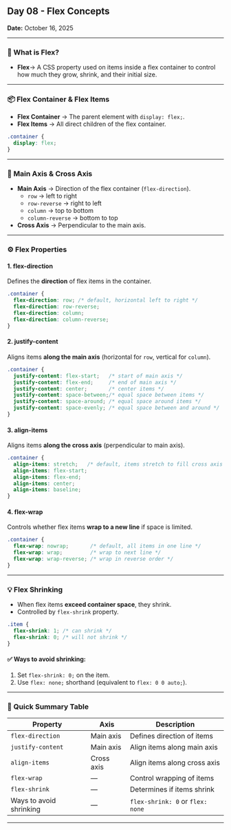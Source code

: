 ## Day 08 - Flex Concepts  
**Date:** October 16, 2025  

---

### 🧩 What is Flex?  
- **Flex**→ A CSS property used on items inside a flex container to control how much they grow, shrink, and their initial size.

---

### 📦 Flex Container & Flex Items  
- **Flex Container** → The parent element with `display: flex;`.  
- **Flex Items** → All direct children of the flex container.

```css
.container {
  display: flex;
}
```

---

### 🧭 Main Axis & Cross Axis  
- **Main Axis** → Direction of the flex container (`flex-direction`).  
  - `row` → left to right  
  - `row-reverse` → right to left  
  - `column` → top to bottom  
  - `column-reverse` → bottom to top  
- **Cross Axis** → Perpendicular to the main axis.  

---

### ⚙️ Flex Properties  

#### 1. **flex-direction**  
Defines the **direction** of flex items in the container.

```css
.container {
  flex-direction: row; /* default, horizontal left to right */
  flex-direction: row-reverse;
  flex-direction: column;
  flex-direction: column-reverse;
}
```

#### 2. **justify-content**  
Aligns items **along the main axis** (horizontal for `row`, vertical for `column`).

```css
.container {
  justify-content: flex-start;   /* start of main axis */
  justify-content: flex-end;     /* end of main axis */
  justify-content: center;       /* center items */
  justify-content: space-between;/* equal space between items */
  justify-content: space-around; /* equal space around items */
  justify-content: space-evenly; /* equal space between and around */
}
```

#### 3. **align-items**  
Aligns items **along the cross axis** (perpendicular to main axis).

```css
.container {
  align-items: stretch;   /* default, items stretch to fill cross axis */
  align-items: flex-start;
  align-items: flex-end;
  align-items: center;
  align-items: baseline;
}
```

#### 4. **flex-wrap**  
Controls whether flex items **wrap to a new line** if space is limited.

```css
.container {
  flex-wrap: nowrap;       /* default, all items in one line */
  flex-wrap: wrap;         /* wrap to next line */
  flex-wrap: wrap-reverse; /* wrap in reverse order */
}
```

---

### 💡 Flex Shrinking  

- When flex items **exceed container space**, they shrink.  
- Controlled by `flex-shrink` property.

```css
.item {
  flex-shrink: 1; /* can shrink */
  flex-shrink: 0; /* will not shrink */
}
```

#### ✅ Ways to avoid shrinking:  
1. Set `flex-shrink: 0;` on the item.  
2. Use `flex: none;` shorthand (equivalent to `flex: 0 0 auto;`).

---

### 🧠 Quick Summary Table  

| Property | Axis | Description |
|----------|------|-------------|
| `flex-direction` | Main axis | Defines direction of items |
| `justify-content` | Main axis | Align items along main axis |
| `align-items` | Cross axis | Align items along cross axis |
| `flex-wrap` | — | Control wrapping of items |
| `flex-shrink` | — | Determines if items shrink |
| Ways to avoid shrinking | — | `flex-shrink: 0` or `flex: none` |

---
